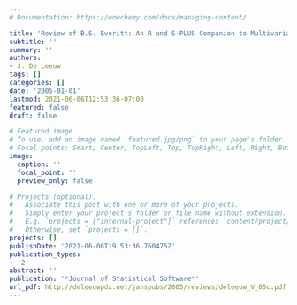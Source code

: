 ```yaml
---
# Documentation: https://wowchemy.com/docs/managing-content/

title: 'Review of B.S. Everitt: An R and S-PLUS Companion to Multivariate Analysis'
subtitle: ''
summary: ''
authors:
- J. De Leeuw
tags: []
categories: []
date: '2005-01-01'
lastmod: 2021-06-06T12:53:36-07:00
featured: false
draft: false

# Featured image
# To use, add an image named `featured.jpg/png` to your page's folder.
# Focal points: Smart, Center, TopLeft, Top, TopRight, Left, Right, BottomLeft, Bottom, BottomRight.
image:
  caption: ''
  focal_point: ''
  preview_only: false

# Projects (optional).
#   Associate this post with one or more of your projects.
#   Simply enter your project's folder or file name without extension.
#   E.g. `projects = ["internal-project"]` references `content/project/deep-learning/index.md`.
#   Otherwise, set `projects = []`.
projects: []
publishDate: '2021-06-06T19:53:36.760475Z'
publication_types:
- '2'
abstract: ''
publication: '*Journal of Statistical Software*'
url_pdf: http://deleeuwpdx.net/janspubs/2005/reviews/deleeuw_V_05c.pdf
---
```

